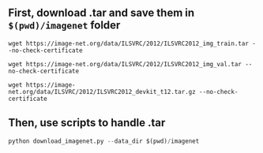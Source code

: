 ## First, download .tar and save them in `$(pwd)/imagenet` folder

```shell
wget https://image-net.org/data/ILSVRC/2012/ILSVRC2012_img_train.tar --no-check-certificate

wget https://image-net.org/data/ILSVRC/2012/ILSVRC2012_img_val.tar --no-check-certificate

wget https://image-net.org/data/ILSVRC/2012/ILSVRC2012_devkit_t12.tar.gz --no-check-certificate
```

## Then, use scripts to handle .tar

```python
python download_imagenet.py --data_dir $(pwd)/imagenet
```
